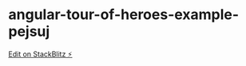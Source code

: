 # angular-tour-of-heroes-example-pejsuj

[Edit on StackBlitz ⚡️](https://stackblitz.com/edit/angular-tour-of-heroes-example-pejsuj)